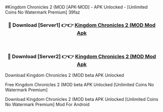 #Kingdom Chronicles 2 (MOD [APK-MOD] - APK Unlocked - [Unlimited Coins No Watermark Premium] 39faz



<div align="center">

<h3>🔴 Download [Server1] 👉👉 <a href="https://momento.my/?title=Kingdom_Chronicles_2_(MOD">Kingdom Chronicles 2 (MOD Mod Apk</a></h3><br>

<h3>🔴 Download [Server2] 👉👉 <a href="https://momento.my/?title=Kingdom_Chronicles_2_(MOD">Kingdom Chronicles 2 (MOD Mod Apk</a></h3>
</div>



Download Kingdom Chronicles 2 (MOD beta APK Unlocked

Free Kingdom Chronicles 2 (MOD beta APK Unlocked [Unlimited Coins No Watermark Premium]

Download Kingdom Chronicles 2 (MOD beta APK Unlocked [Unlimited Coins No Watermark Premium] Mod For Android
